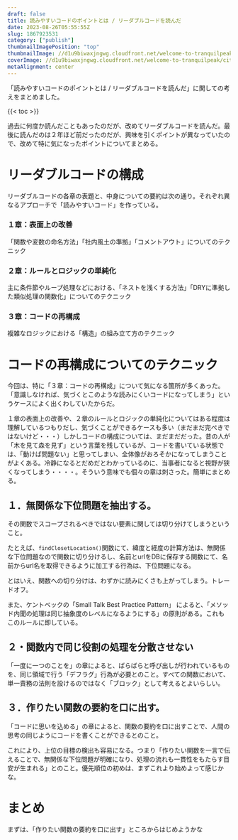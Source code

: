 ```yaml
---
draft: false
title: 読みやすいコードのポイントとは / リーダブルコードを読んだ
date: 2023-08-26T05:55:55Z
slug: 1867923531
category: ["publish"]
thumbnailImagePosition: "top"
thumbnailImage: //d1u9biwaxjngwg.cloudfront.net/welcome-to-tranquilpeak/city-750.jpg
coverImage: //d1u9biwaxjngwg.cloudfront.net/welcome-to-tranquilpeak/city.jpg
metaAlignment: center
---
```

「読みやすいコードのポイントとは / リーダブルコードを読んだ」に関しての考えをまとめました。
<!--more-->

{{< toc >}}


過去に何度か読んだこともあったのだが、改めてリーダブルコードを読んだ。最後に読んだのは２年ほど前だったのだが、興味を引くポイントが異なっていたので、改めて特に気になったポイントについてまとめる。

# リーダブルコードの構成

リーダブルコードの各章の表題と、中身についての要約は次の通り。それぞれ異なるアプローチで「読みやすいコード」を作っている。

### １章：表面上の改善

「関数や変数の命名方法」「社内風土の準拠」「コメントアウト」についてのテクニック

### ２章：ルールとロジックの単純化

主に条件節やループ処理などにおける、「ネストを浅くする方法」「DRYに準拠した類似処理の関数化」についてのテクニック

### ３章：コードの再構成

複雑なロジックにおける「構造」の組み立て方のテクニック


# コードの再構成についてのテクニック

今回は、特に「３章：コードの再構成」について気になる箇所が多くあった。「意識しなければ、気づくとこのような読みにくいコードになってしまう」というケースによく出くわしていたからだ。

１章の表面上の改善や、２章のルールとロジックの単純化についてはある程度は理解しているつもりだし、気づくことができるケースも多い（まだまだ完ぺきではないけど・・・）しかしコードの構成については、まだまだだった。昔の人が「木を見て森を見ず」という言葉を残しているが、コードを書いている状態では、「動けば問題ない」と思ってしまい、全体像がおろそかになってしまうことがよくある。冷静になるとだめだとわかっているのに、当事者になると視野が狭くなってしまう・・・・。そういう意味でも個々の章は刺さった。簡単にまとめる。

## １．無関係な下位問題を抽出する。

その関数でスコープされるべきではない要素に関しては切り分けてしまうということ。

たとえば、`findClosetLocation()`関数にて、緯度と経度の計算方法は、無関係な下位問題なので関数に切り分けるし、名前とurlをDBに保存する関数にて、名前からurl名を取得できるように加工する行為は、下位問題になる。

とはいえ、関数への切り分けは、わずかに読みにくさも上がってしまう。トレードオフ。

また、ケントベックの「Small Talk Best Practice Pattern」 によると、「メソッド内聞の処理は同じ抽象度のレベルになるようにする」の原則がある。これもこのルールに即している。

## ２・関数内で同じ役割の処理を分散させない
「一度に一つのことを」の章によると、ばらばらと呼び出しが行われているものを、同じ領域で行う「デフラグ」行為が必要とのこと。すべての関数において、単一責務の法則を設けるのではなく「ブロック」として考えるとよいらしい。

## ３．作りたい関数の要約を口に出す。
「コードに思いを込める」の章によると、関数の要約を口に出すことで、人間の思考の同じようにコードを書くことができるとのこと。

これにより、上位の目標の検出も容易になる。つまり「作りたい関数を一言で伝えることで、無関係な下位問題が明確になり、処理の流れも一貫性をもたらす目安が生まれる」とのこと。優先順位の初めは、まずこれより始めよって感じかな。

# まとめ
まずは、「作りたい関数の要約を口に出す」ところからはじめようかな
